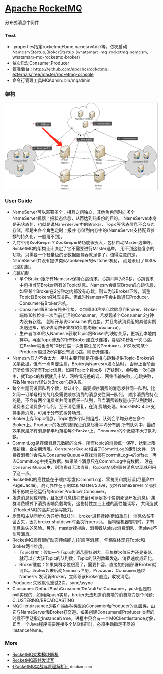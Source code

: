 # [Apache RocketMQ](https://github.com/apache/rocketmq)
分布式消息中间件

### Test
- .properties指定rocketmqHome,namesrvAddr等，依次启动NamesrvStartup,BrokerStartup
(whatsmars-mq-rocketmq-namesrv, whatsmars-mq-rocketmq-broker)
- 依次启动Consumer,Producer
- 管理后台：https://github.com/apache/rocketmq-externals/tree/master/rocketmq-console
- 命令行管理工具MQAdmin: bin/mqadmin

### 架构
![RMQ](RMQ.png)

### User Guide
- NameServer可以部署多个，相互之间独立，其他角色同时向多个NameServer机器上报状态信息，从而达到热备份的目的。
NameServer本身是无状态的，也就是说NameServer中的Broker、Topic等状态信息不会持久存储，都是由各个角色定时上报并
存储到内存中的(NameServer支持配置参数的持久化，一般用不到)。
- 为何不用ZooKeeper？ZooKeeper的功能很强大，包括自动Master选举等，RocketMQ的架构设计决定了它不需要进行Master选举，
用不到这些复杂的功能，只需要一个轻量级的元数据服务器就足够了。值得注意的是，NameServer并没有提供类似Zookeeper的watcher机制，
而是采用了每30s心跳机制。
- 心跳机制
  + 单个Broker跟所有Namesrv保持心跳请求，心跳间隔为30秒，心跳请求中包括当前Broker所有的Topic信息。Namesrv会反查Broer的心跳信息，
  如果某个Broker在2分钟之内都没有心跳，则认为该Broker下线，调整Topic跟Broker的对应关系。但此时Namesrv不会主动通知Producer、Consumer有Broker宕机。
  + Consumer跟Broker是长连接，会每隔30秒发心跳信息到Broker。Broker端每10秒检查一次当前存活的Consumer，若发现某个Consumer 2分钟内没有心跳，
  就断开与该Consumer的连接，并且向该消费组的其他实例发送通知，触发该消费者集群的负载均衡(rebalance)。
  + 生产者每30秒从Namesrv获取Topic跟Broker的映射关系，更新到本地内存中。再跟Topic涉及的所有Broker建立长连接，每隔30秒发一次心跳。
  在Broker端也会每10秒扫描一次当前注册的Producer，如果发现某个Producer超过2分钟都没有发心跳，则断开连接。
- Namesrv压力不会太大，平时主要开销是在维持心跳和提供Topic-Broker的关系数据。但有一点需要注意，Broker向Namesrv发心跳时，
会带上当前自己所负责的所有Topic信息，如果Topic个数太多（万级别），会导致一次心跳中，就Topic的数据就几十M，网络情况差的话，
网络传输失败，心跳失败，导致Namesrv误认为Broker心跳失败。
- 每个主题可设置队列个数，默认4个，需要顺序消费的消息发往同一队列，比如同一订单号相关的几条需要顺序消费的消息发往同一队列，
顺序消费的特点的是，不会有两个消费者共同消费任一队列，且当消费者数量小于队列数时，消费者会消费多个队列。至于消息重复，在消
费端处理。RocketMQ 4.3+支持事务消息，可用于分布式事务场景。
- Broker上存Topic信息，Topic由多个队列组成，队列会平均分散在多个Broker上。Producer的发送机制保证消息尽量平均分布到
所有队列中，最终效果就是所有消息都平均落在每个Broker上。Consumer的个数应不大于队列数。
- CommitLog是存储消息元数据的文件，所有topic的消息统一保存，达到上限后新建，会定期清理。ConsumerQueue相当于CommitLog的索引文件，
消费者消费时会先从ConsumerQueue中查找消息在commitLog中的offset，再去CommitLog中找元数据。如果某个消息只在CommitLog中有数据，
没在ConsumerQueue中，则消费者无法消费，RocketMQ的事务消息实现就利用了这一点。
- RocketMQ的高性能在于顺序写盘(CommitLog)、零拷贝和跳跃读(尽量命中PageCache)，高可靠性在于刷盘和Master/Slave，另外NameServer
全部挂掉不影响已经运行的Broker,Producer,Consumer。
- 发送消息负载均衡，且发送消息线程安全(可满足多个实例死循环发消息)，集群消费模式下消费者端负载均衡，这些特性加上上述的高性能读写，
共同造就了RocketMQ的高并发读写能力。
- 刷盘和主从同步均为异步(默认)时，broker进程挂掉(例如重启)，消息依然不会丢失，因为broker shutdown时会执行persist。
当物理机器宕机时，才有消息丢失的风险。另外，master挂掉后，消费者从slave消费消息，但slave不能写消息。
- RocketMQ具有很好动态伸缩能力(非顺序消息)，伸缩性体现在Topic和Broker两个维度。
  + Topic维度：假如一个Topic的消息量特别大，但集群水位压力还是很低，就可以扩大该Topic的队列数，Topic的队列数跟发送、消费速度成正比。
  + Broker维度：如果集群水位很高了，需要扩容，直接加机器部署Broker就可以。Broker起来后向Namesrv注册，Producer、Consumer通过Namesrv
  发现新Broker，立即跟该Broker直连，收发消息。
- Producer: 失败默认重试2次，sync/async
- Consumer: DefaultPushConsumer/DefaultPullConsumer，push也是用pull实现的，如用纯push实现，broker无法知道消费端的消费能力是个问题;
CLUSTERING/BROADCASTING
- MQClientInstance是客户端各种类型的Consumer和Producer的底层类，由它与NameServer和Broker打交道。如果创建Consumer或Producer
类型的时候不手动指定InstanceName，进程中只会有一个MQClientInstance对象，即当一个Java程序需要连接多个MQ集群时，必须手动指定不同的InstanceName。

### More
- [RocketMQ架构模块解析](https://blog.csdn.net/javahongxi/article/details/72956608)
- [RocketMQ高并发读写](https://blog.csdn.net/javahongxi/article/details/72956619)
- [《RocketMQ实战与原理解析》](https://book.douban.com/subject/30246992/) `douban.com`
